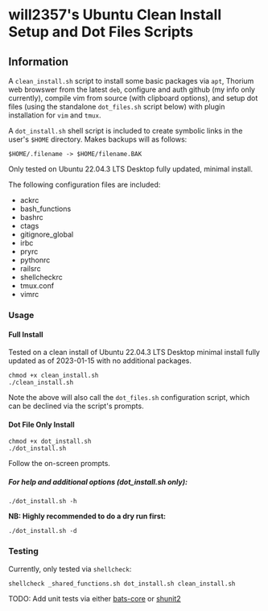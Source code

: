 will2357's Ubuntu Clean Install Setup and Dot Files Scripts
============

## Information

A `clean_install.sh` script to install some basic packages via `apt`,
Thorium web browswer from the latest `deb`, configure and auth github (my info
 only currently), compile vim from source (with clipboard options), and setup
dot files (using the standalone `dot_files.sh` script below) with plugin
installation for `vim` and `tmux`.

A `dot_install.sh` shell script is included to create symbolic links in the
user's `$HOME` directory. Makes backups will as follows:
```
$HOME/.filename -> $HOME/filename.BAK
```

Only tested on Ubuntu 22.04.3 LTS Desktop fully updated, minimal install.

The following configuration files are included:
* ackrc
* bash_functions
* bashrc
* ctags
* gitignore_global
* irbc
* pryrc
* pythonrc
* railsrc
* shellcheckrc
* tmux.conf
* vimrc

### Usage
#### Full Install
Tested on a clean install of Ubuntu 22.04.3 LTS Desktop minimal install fully updated
as of 2023-01-15 with no additional packages.

```
chmod +x clean_install.sh
./clean_install.sh
```
Note the above will also call the `dot_files.sh` configuration script, which can
be declined via the script's prompts.


#### Dot File Only Install
```
chmod +x dot_install.sh
./dot_install.sh
```
Follow the on-screen prompts.

##### For help and additional options (dot_install.sh only):
```
./dot_install.sh -h
```

**NB: Highly recommended to do a dry run first:**
```
./dot_install.sh -d
```


### Testing
Currently, only tested via `shellcheck`:
```
shellcheck _shared_functions.sh dot_install.sh clean_install.sh

```

TODO: Add unit tests via either [bats-core](https://github.com/bats-core/bats-core) or [shunit2](https://github.com/kward/shunit2)

